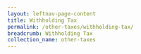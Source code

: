 ```yaml
---
layout: leftnav-page-content
title: Withholding Tax
permalink: /other-taxes/withholding-tax/
breadcrumb: Withholding Tax
collection_name: other-taxes
---
```

